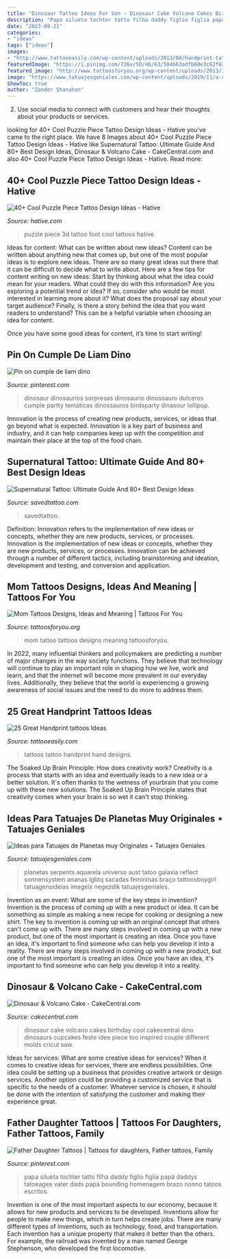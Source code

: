 ```yaml
---
title: "Dinosaur Tattoo Ideas For Son ~ Dinosaur Cake Volcano Cakes Birthday Cool Cakecentral Dino Dinosaurs Cupcakes Feste Idee Piece Too Inspired Couple Different Molds Cricut Saw"
description: "Papa silueta tochter tatto filha daddy figlio figlia papá daddys tatoeages vater dads papà bounding homenagem brazo nonno tatoos escritos"
date: "2023-09-21"
categories:
- "ideas"
tags: ["ideas"]
images:
- "http://www.tattooeasily.com/wp-content/uploads/2013/08/handprint-tattoo-24.jpg"
featuredImage: "https://i.pinimg.com/736x/50/4b/63/504b63adfb60e3c62f62d784c39a3eaa.jpg"
featured_image: "http://www.tattoosforyou.org/wp-content/uploads/2013/10/Tattoo-Mom-604x1024.jpg"
image: "https://www.tatuajesgeniales.com/wp-content/uploads/2019/11/a-color-4.jpg?189db0"
ShowToc: true
author: "Zander Shanahan"
---
```



2. Use social media to connect with customers and hear their thoughts about your products or services.

	

		
looking for 40+ Cool Puzzle Piece Tattoo Design Ideas - Hative you've came to the right place. We have 8 Images about 40+ Cool Puzzle Piece Tattoo Design Ideas - Hative like Supernatural Tattoo: Ultimate Guide And 80+ Best Design Ideas, Dinosaur &amp; Volcano Cake - CakeCentral.com and also 40+ Cool Puzzle Piece Tattoo Design Ideas - Hative. Read more:
		
    
## 40+ Cool Puzzle Piece Tattoo Design Ideas - Hative

<img loading=lazy src="https://hative.com/wp-content/uploads/2014/03/puzzle-piece-tattoos/22-3d-puzzle-piece-on-foot.jpg" onerror="this.onerror=null;this.src='https://tse2.mm.bing.net/th?id=OIP.mH57c8JumhII9mijCs5qnwHaKw&amp;pid=15.1';" alt="40+ Cool Puzzle Piece Tattoo Design Ideas - Hative">

_Source: hative.com_

>puzzle piece 3d tattoo foot cool tattoos hative. 

	

Ideas for content: What can be written about new ideas?
Content can be written about anything new that comes up, but one of the most popular ideas is to explore new ideas. There are so many great ideas out there that it can be difficult to decide what to write about. Here are a few tips for content writing on new ideas:
Start by thinking about what the idea could mean for your readers. What could they do with this information? Are you exploring a potential trend or idea? If so, consider who would be most interested in learning more about it? What does the proposal say about your target audience? Finally, is there a story behind the idea that you want readers to understand? This can be a helpful variable when choosing an idea for content.

Once you have some good ideas for content, it’s time to start writing!

    
## Pin On Cumple De Liam Dino

<img loading=lazy src="https://i.pinimg.com/736x/50/4b/63/504b63adfb60e3c62f62d784c39a3eaa.jpg" onerror="this.onerror=null;this.src='https://tse2.mm.bing.net/th?id=OIP.Kt1VUgs-HvuOGW76-wPPEAHaLL&amp;pid=15.1';" alt="Pin on cumple de liam dino">

_Source: pinterest.com_

>dinosaur dinosaurios sorpresas dinosaurio dinossauro dulceros cumple partty temáticas dinossauros birdsparty dinasour lollipop. 

	

Innovation is the process of creating new products, services, or ideas that go beyond what is expected. Innovation is a key part of business and industry, and it can help companies keep up with the competition and maintain their place at the top of the food chain.

    
## Supernatural Tattoo: Ultimate Guide And 80+ Best Design Ideas

<img loading=lazy src="https://www.savedtattoo.com/wp-content/uploads/2021/07/Supernatural-TV-Show-Tattoo-3.jpg" onerror="this.onerror=null;this.src='https://tse3.mm.bing.net/th?id=OIP.vfypPEhrWrnT8v4kYDT3wwHaI-&amp;pid=15.1';" alt="Supernatural Tattoo: Ultimate Guide And 80+ Best Design Ideas">

_Source: savedtattoo.com_

>savedtattoo. 

	

Definition: Innovation refers to the implementation of new ideas or concepts, whether they are new products, services, or processes.
Innovation is the implementation of new ideas or concepts, whether they are new products, services, or processes. Innovation can be achieved through a number of different tactics, including brainstorming and ideation, development and testing, and conversion and application.

    
## Mom Tattoos Designs, Ideas And Meaning | Tattoos For You

<img loading=lazy src="http://www.tattoosforyou.org/wp-content/uploads/2013/10/Tattoo-Mom-604x1024.jpg" onerror="this.onerror=null;this.src='https://tse4.mm.bing.net/th?id=OIP.X-01ICbOJTeCsrXa2BzL2AHaMj&amp;pid=15.1';" alt="Mom Tattoos Designs, Ideas and Meaning | Tattoos For You">

_Source: tattoosforyou.org_

>mom tattoo tattoos designs meaning tattoosforyou. 

	

In 2022, many influential thinkers and policymakers are predicting a number of major changes in the way society functions. They believe that technology will continue to play an important role in shaping how we live, work and learn, and that the internet will become more prevalent in our everyday lives. Additionally, they believe that the world is experiencing a growing awareness of social issues and the need to do more to address them.

    
## 25 Great Handprint Tattoos Ideas

<img loading=lazy src="http://www.tattooeasily.com/wp-content/uploads/2013/08/handprint-tattoo-24.jpg" onerror="this.onerror=null;this.src='https://tse3.mm.bing.net/th?id=OIP.EEKIO0jZOtgpus1Ohyr3VgHaJ4&amp;pid=15.1';" alt="25 Great Handprint tattoos Ideas">

_Source: tattooeasily.com_

>tattoos tattoo handprint hand designs. 

	

The Soaked Up Brain Principle: How does creativity work?
Creativity is a process that starts with an idea and eventually leads to a new idea or a better solution. It's often thanks to the wetness of yourbrain that you come up with these new solutions. The Soaked Up Brain Principle states that creativity comes when your brain is so wet it can't stop thinking.

    
## Ideas Para Tatuajes De Planetas Muy Originales ⋆ Tatuajes Geniales

<img loading=lazy src="https://www.tatuajesgeniales.com/wp-content/uploads/2019/11/a-color-4.jpg?189db0" onerror="this.onerror=null;this.src='https://tse1.mm.bing.net/th?id=OIP.94piVFcDuGaVmjPqgU-CZQHaJ4&amp;pid=15.1';" alt="Ideas para Tatuajes de Planetas muy Originales ⋆ Tatuajes Geniales">

_Source: tatuajesgeniales.com_

>planetas serpents aquarela universo aust tatoo galaxia reflect sonnensystem ananas lgbtq sacadas femininas braço tattoosboygirl tatuagensideias imageix negezdik tatuajesgeniales. 

	

Invention as an event: What are some of the key steps in invention?
Invention is the process of coming up with a new product or idea. It can be something as simple as making a new recipe for cooking or designing a new shirt. The key to invention is coming up with an original concept that others can't come up with. There are many steps involved in coming up with a new product, but one of the most important is creating an idea. Once you have an idea, it's important to find someone who can help you develop it into a reality. There are many steps involved in coming up with a new product, but one of the most important is creating an idea. Once you have an idea, it's important to find someone who can help you develop it into a reality.

    
## Dinosaur &amp; Volcano Cake - CakeCentral.com

<img loading=lazy src="https://cdn001.cakecentral.com/gallery/2015/03/900_7505978FNT_dinosaur-amp-volcano-cake.jpg" onerror="this.onerror=null;this.src='https://tse1.mm.bing.net/th?id=OIP.j5rwHFhedkloRQnSnPVOIgHaJ5&amp;pid=15.1';" alt="Dinosaur &amp; Volcano Cake - CakeCentral.com">

_Source: cakecentral.com_

>dinosaur cake volcano cakes birthday cool cakecentral dino dinosaurs cupcakes feste idee piece too inspired couple different molds cricut saw. 

	

Ideas for services: What are some creative ideas for services?
When it comes to creative ideas for services, there are endless possibilities. One idea could be setting up a business that provides creative artwork or design services. Another option could be providing a customized service that is specific to the needs of a customer. Whatever service is chosen, it should be done with the intention of satisfying the customer and making their experience great.

    
## Father Daughter Tattoos | Tattoos For Daughters, Father Tattoos, Family

<img loading=lazy src="https://i.pinimg.com/736x/e2/28/03/e228030251c258a9fd2875787ac8d572.jpg" onerror="this.onerror=null;this.src='https://tse1.mm.bing.net/th?id=OIP.jfSbahKtPEXK8RudFJbf4QHaLH&amp;pid=15.1';" alt="Father Daughter Tattoos | Tattoos for daughters, Father tattoos, Family">

_Source: pinterest.com_

>papa silueta tochter tatto filha daddy figlio figlia papá daddys tatoeages vater dads papà bounding homenagem brazo nonno tatoos escritos. 

	

Invention is one of the most important aspects to our economy, because it allows for new products and services to be developed. Inventions allow for people to make new things, which in turn helps create jobs. There are many different types of inventions, such as technology, food, and transportation. Each invention has a unique property that makes it better than the others. For example, the railroad was invented by a man named George Stephenson, who developed the first locomotive.

